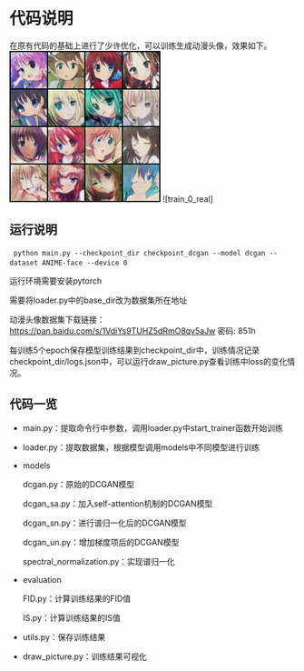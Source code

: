 # 代码说明
在原有代码的基础上进行了少许优化，可以训练生成动漫头像，效果如下。
![train_0_fake](train_0_fake.jpg)
![train_0_real]


## 运行说明
` python main.py --checkpoint_dir checkpoint_dcgan --model dcgan --dataset ANIME-face --device 0`

运行环境需要安装pytorch

需要将loader.py中的base_dir改为数据集所在地址

动漫头像数据集下载链接：https://pan.baidu.com/s/1VdiYs9TUHZ5dRmO8qv5aJw 密码: 851h

每训练5个epoch保存模型训练结果到checkpoint_dir中，训练情况记录checkpoint_dir/logs.json中，可以运行draw_picture.py查看训练中loss的变化情况。

## 代码一览
- main.py：提取命令行中参数，调用loader.py中start_trainer函数开始训练

- loader.py：提取数据集，根据模型调用models中不同模型进行训练

- models

  dcgan.py：原始的DCGAN模型

  dcgan_sa.py：加入self-attention机制的DCGAN模型

  dcgan_sn.py：进行谱归一化后的DCGAN模型

  dcgan_un.py：增加梯度项后的DCGAN模型

  spectral_normalization.py：实现谱归一化

- evaluation

  FID.py：计算训练结果的FID值

  IS.py：计算训练结果的IS值

- utils.py：保存训练结果

- draw_picture.py：训练结果可视化
